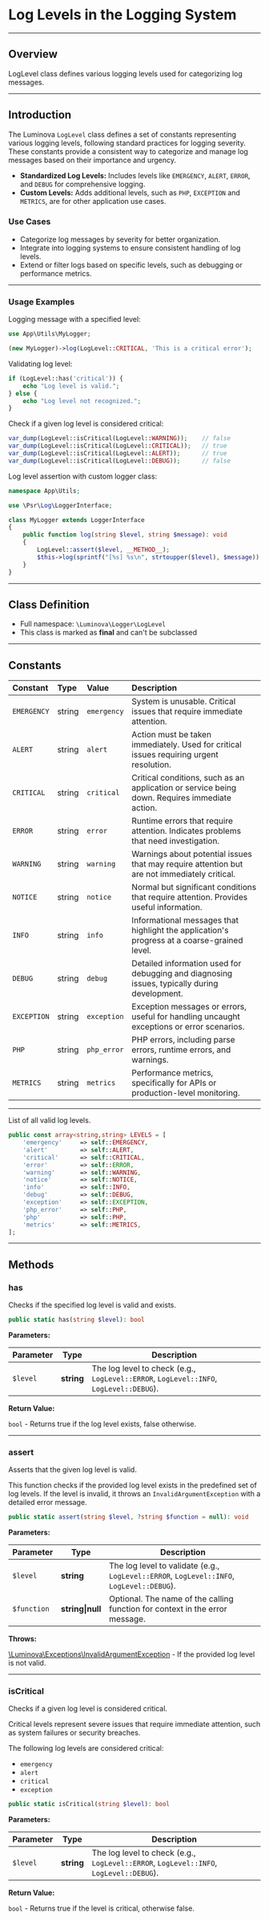 # Log Levels in the Logging System

***

## Overview

LogLevel class defines various logging levels used for categorizing log messages.

***

## Introduction

The Luminova `LogLevel` class defines a set of constants representing various logging levels, following standard practices for logging severity. These constants provide a consistent way to categorize and manage log messages based on their importance and urgency.

- **Standardized Log Levels:** Includes levels like `EMERGENCY`, `ALERT`, `ERROR`, and `DEBUG` for comprehensive logging.
- **Custom Levels:** Adds additional levels, such as `PHP`, `EXCEPTION` and `METRICS`, are for other application use cases.

### Use Cases

- Categorize log messages by severity for better organization.
- Integrate into logging systems to ensure consistent handling of log levels.
- Extend or filter logs based on specific levels, such as debugging or performance metrics.

---

### Usage Examples

Logging message with a specified level: 

```php
use App\Utils\MyLogger;

(new MyLogger)->log(LogLevel::CRITICAL, 'This is a critical error');
```

Validating log level: 

```php
if (LogLevel::has('critical')) {
    echo "Log level is valid.";
} else {
    echo "Log level not recognized.";
}
```

Check if a given log level is considered critical:

```php
var_dump(LogLevel::isCritical(LogLevel::WARNING));    // false
var_dump(LogLevel::isCritical(LogLevel::CRITICAL));   // true
var_dump(LogLevel::isCritical(LogLevel::ALERT));      // true
var_dump(LogLevel::isCritical(LogLevel::DEBUG));      // false
```

Log level assertion with custom logger class:

```php
namespace App\Utils;

use \Psr\Log\LoggerInterface;

class MyLogger extends LoggerInterface
{
    public function log(string $level, string $message): void
    {
        LogLevel::assert($level, __METHOD__);
        $this->log(sprintf("[%s] %s\n", strtoupper($level), $message));
    }
}
```

***

## Class Definition

* Full namespace: `\Luminova\Logger\LogLevel`
* This class is marked as **final** and can't be subclassed

***

## Constants

| Constant       | Type   | Value             | Description                                                                                     |
|:---------------|:-------|:------------------|:-----------------------------------------------------------------------------------------------|
| `EMERGENCY`    | string | `emergency`       | System is unusable. Critical issues that require immediate attention.                          |
| `ALERT`        | string | `alert`           | Action must be taken immediately. Used for critical issues requiring urgent resolution.        |
| `CRITICAL`     | string | `critical`        | Critical conditions, such as an application or service being down. Requires immediate action.  |
| `ERROR`        | string | `error`           | Runtime errors that require attention. Indicates problems that need investigation.             |
| `WARNING`      | string | `warning`         | Warnings about potential issues that may require attention but are not immediately critical.   |
| `NOTICE`       | string | `notice`          | Normal but significant conditions that require attention. Provides useful information.         |
| `INFO`         | string | `info`            | Informational messages that highlight the application's progress at a coarse-grained level.    |
| `DEBUG`        | string | `debug`           | Detailed information used for debugging and diagnosing issues, typically during development.   |
| `EXCEPTION`    | string | `exception`       | Exception messages or errors, useful for handling uncaught exceptions or error scenarios.      |
| `PHP`          | string | `php_error`      | PHP errors, including parse errors, runtime errors, and warnings.                             |
| `METRICS`      | string | `metrics`         | Performance metrics, specifically for APIs or production-level monitoring.                     |

*** 

List of all valid log levels.

```php
public const array<string,string> LEVELS = [
    'emergency'     => self::EMERGENCY,
    'alert'         => self::ALERT,
    'critical'      => self::CRITICAL,
    'error'         => self::ERROR,
    'warning'       => self::WARNING,
    'notice'        => self::NOTICE,
    'info'          => self::INFO,
    'debug'         => self::DEBUG,
    'exception'     => self::EXCEPTION,
    'php_error'     => self::PHP,
	'php'           => self::PHP,
    'metrics'       => self::METRICS,
];
```

***

## Methods

### has

Checks if the specified log level is valid and exists.

```php
public static has(string $level): bool
```

**Parameters:**

| Parameter | Type | Description |
|-----------|------|-------------|
| `$level` | **string** | The log level to check (e.g., `LogLevel::ERROR`, `LogLevel::INFO`, `LogLevel::DEBUG`). |

**Return Value:**

`bool` -  Returns true if the log level exists, false otherwise.

---

### assert

Asserts that the given log level is valid.

This function checks if the provided log level exists in the predefined set of log levels.
If the level is invalid, it throws an `InvalidArgumentException` with a detailed error message.

```php
public static assert(string $level, ?string $function = null): void
```

**Parameters:**

| Parameter | Type | Description |
|-----------|------|-------------|
| `$level` | **string** | The log level to validate (e.g., `LogLevel::ERROR`, `LogLevel::INFO`, `LogLevel::DEBUG`). |
| `$function` | **string\|null** | Optional. The name of the calling function for context in the error message. |

**Throws:**

[\Luminova\Exceptions\InvalidArgumentException](/running/exceptions.md#invalidargumentexception) - If the provided log level is not valid.

---

### isCritical

Checks if a given log level is considered critical.

Critical levels represent severe issues that require immediate attention, such as system failures or security breaches.

The following log levels are considered critical:

- `emergency`
- `alert`
- `critical`
- `exception`

```php
public static isCritical(string $level): bool
```

**Parameters:**

| Parameter | Type | Description |
|-----------|------|-------------|
| `$level` | **string** | The log level to check (e.g., `LogLevel::ERROR`, `LogLevel::INFO`, `LogLevel::DEBUG`). |

**Return Value:**

`bool` -  Returns true if the level is critical, otherwise false.
